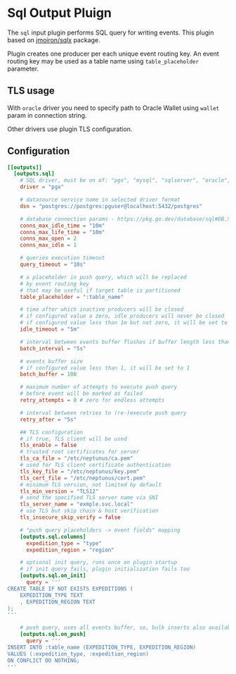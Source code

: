 # Sql Output Pluign

The `sql` input plugin performs SQL query for writing events. This plugin based on [jmoiron/sqlx](https://github.com/jmoiron/sqlx) package.

Plugin creates one producer per each unique event routing key. An event routing key may be used as a table name using `table_placeholder` parameter.

## TLS usage
With `oracle` driver you need to specify path to Oracle Wallet using `wallet` param in connection string.

Other drivers use plugin TLS configuration.

## Configuration
```toml
[[outputs]]
  [outputs.sql]
    # SQL driver, must be on of: "pgx", "mysql", "sqlserver", "oracle", "clickhouse"
    driver = "pgx"

    # datasource service name in selected driver format
    dsn = "postgres://postgres:pguser@localhost:5432/postgres"

    # database connection params - https://pkg.go.dev/database/sql#DB.SetConnMaxIdleTime
    conns_max_idle_time = "10m"
    conns_max_life_time = "10m"
    conns_max_open = 2
    conns_max_idle = 1

    # queries execution timeout
    query_timeout = "10s"

    # a placeholder in push query, which will be replaced 
    # by event routing key
    # that may be useful if target table is partitioned
    table_placeholder = ":table_name"

    # time after which inactive producers will be closed
    # if configured value a zero, idle producers will never be closed
    # if configured value less than 1m but not zero, it will be set to 1m
    idle_timeout = "5m"

    # interval between events buffer flushes if buffer length less than it's capacity
    batch_interval = "5s"

    # events buffer size
    # if configured value less than 1, it will be set to 1
    batch_buffer = 100

    # maximum number of attempts to execute push query
    # before event will be marked as failed
    retry_attempts = 0 # zero for endless attempts

    # interval between retries to (re-)execute push query
    retry_after = "5s"

    ## TLS configuration
    # if true, TLS client will be used
    tls_enable = false
    # trusted root certificates for server
    tls_ca_file = "/etc/neptunus/ca.pem"
    # used for TLS client certificate authentication
    tls_key_file = "/etc/neptunus/key.pem"
    tls_cert_file = "/etc/neptunus/cert.pem"
    # minimum TLS version, not limited by default
    tls_min_version = "TLS12"
    # send the specified TLS server name via SNI
    tls_server_name = "exmple.svc.local"
    # use TLS but skip chain & host verification
    tls_insecure_skip_verify = false

    # "push query placeholders -> event fields" mapping
    [outputs.sql.columns]
      expedition_type = "type"
      expedition_region = "region"

    # optional init query, runs once on plugin startup
    # if init query fails, plugin initialization fails too
    [outputs.sql.on_init]
      query = '''
CREATE TABLE IF NOT EXISTS EXPEDITIONS (
	EXPEDITION_TYPE TEXT
	, EXPEDITION_REGION TEXT
);
'''

    # push query, uses all events buffer, so, bulk inserts also available
    [outputs.sql.on_push]
      query = '''
INSERT INTO :table_name (EXPEDITION_TYPE, EXPEDITION_REGION)
VALUES (:expedition_type, :expedition_region)
ON CONFLICT DO NOTHING;
'''
```
